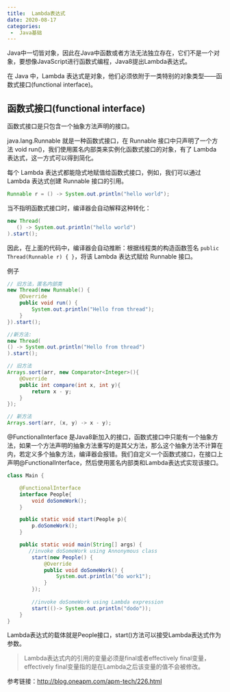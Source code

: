 ```yaml
---
title:  Lambda表达式
date: 2020-08-17
categories:
 -  Java基础
---
```


Java中一切皆对象，因此在Java中函数或者方法无法独立存在，它们不是一个对象，要想像JavaScript进行函数式编程，Java8提出Lambda表达式。

在 Java 中，Lambda 表达式是对象，他们必须依附于一类特别的对象类型——函数式接口(functional interface)。

## 函数式接口(functional interface)

函数式接口是只包含一个抽象方法声明的接口。

java.lang.Runnable 就是一种函数式接口，在 Runnable 接口中只声明了一个方法 void run()，我们使用匿名内部类来实例化函数式接口的对象，有了 Lambda 表达式，这一方式可以得到简化。

每个 Lambda 表达式都能隐式地赋值给函数式接口，例如，我们可以通过 Lambda 表达式创建 Runnable 接口的引用。

```java
Runnable r = () -> System.out.println("hello world");
```

当不指明函数式接口时，编译器会自动解释这种转化：

```java
new Thread(
   () -> System.out.println("hello world")
).start();
```

因此，在上面的代码中，编译器会自动推断：根据线程类的构造函数签名 `public Thread(Runnable r) { }`，将该 Lambda 表达式赋给 Runnable 接口。

例子

```java
// 旧方法，匿名内部类
new Thread(new Runnable() {
    @Override
    public void run() {
        System.out.println("Hello from thread");
    }
}).start();

//新方法:
new Thread(
() -> System.out.println("Hello from thread")
).start();

// 旧方法
Arrays.sort(arr, new Comparator<Integer>(){
    @Override
    public int compare(int x, int y){
        return x - y;
    }
});

// 新方法
Arrays.sort(arr, (x, y) -> x - y);
```

@FunctionalInterface 是Java8新加入的接口，函数式接口中只能有一个抽象方法，如果一个方法声明的抽象方法重写的是其父方法，那么这个抽象方法不计算在内，若定义多个抽象方法，编译器会报错。我们自定义一个函数式接口，在接口上声明@FunctionalInterface，然后使用匿名内部类和Lambda表达式实现该接口。

```java
class Main {

    @FunctionalInterface
    interface People{
        void doSomeWork();
    }

    public static void start(People p){
        p.doSomeWork();
    }

    public static void main(String[] args) {
       //invoke doSomeWork using Annonymous class
        start(new People() {
            @Override
            public void doSomeWork() {
                System.out.println("do work1");
            }
        });
        
        //invoke doSomeWork using Lambda expression 
        start(()-> System.out.println("dodo"));
    }
}
```

 Lambda表达式的载体就是People接口，start()方法可以接受Lambda表达式作为参数。

> Lambda表达式内的引用的变量必须是final或者effectively final变量，effectively final变量指的是在Lambda之后该变量的值不会被修改。

参考链接：http://blog.oneapm.com/apm-tech/226.html
